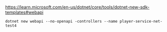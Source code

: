 https://learn.microsoft.com/en-us/dotnet/core/tools/dotnet-new-sdk-templates#webapi

```shell
dotnet new webapi --no-openapi -controllers --name player-service-net-test4
```

